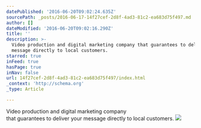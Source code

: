 ```yaml
---
datePublished: '2016-06-20T09:02:24.635Z'
sourcePath: _posts/2016-06-17-14f27cef-2d8f-4ad3-81c2-ea683d75f497.md
author: []
dateModified: '2016-06-20T09:02:16.290Z'
title: ''
description: >-
  Video production and digital marketing company that guarantees to deliver your
  message directly to local customers.
starred: true
inFeed: true
hasPage: true
inNav: false
url: 14f27cef-2d8f-4ad3-81c2-ea683d75f497/index.html
_context: 'http://schema.org'
_type: Article

---
```

Video production and digital marketing company  
that guarantees to deliver your message directly to local customers.
![](https://imgflo.herokuapp.com/graph/vahj1ThiexotieMo/c92276eec4425abee55b9dbc47e3541f/croprotate.png?cropheight=1462&cropwidth=3840&degrees=0&input=https%3A%2F%2Fthe-grid-user-content.s3-us-west-2.amazonaws.com%2F6422295d-a9eb-418a-9939-afdd869682be.png&x=0&y=0)